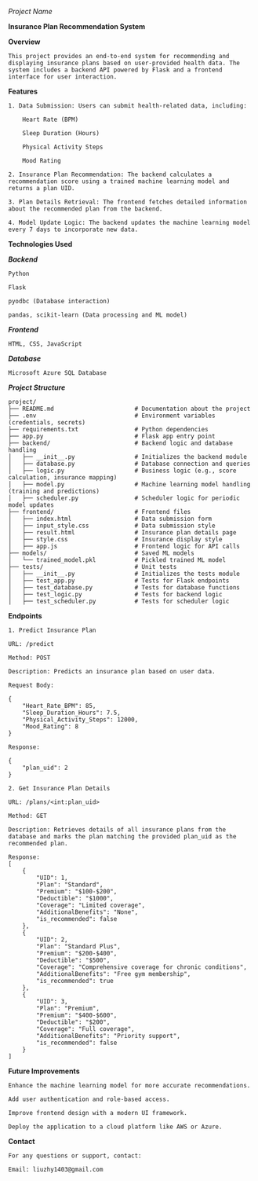 *Project Name*

**Insurance Plan Recommendation System**

**Overview**

    This project provides an end-to-end system for recommending and displaying insurance plans based on user-provided health data. The system includes a backend API powered by Flask and a frontend interface for user interaction.

**Features**

    1. Data Submission: Users can submit health-related data, including:

        Heart Rate (BPM)

        Sleep Duration (Hours)

        Physical Activity Steps

        Mood Rating

    2. Insurance Plan Recommendation: The backend calculates a recommendation score using a trained machine learning model and returns a plan UID.

    3. Plan Details Retrieval: The frontend fetches detailed information about the recommended plan from the backend.

    4. Model Update Logic: The backend updates the machine learning model every 7 days to incorporate new data.

**Technologies Used**

***Backend***

    Python

    Flask

    pyodbc (Database interaction)

    pandas, scikit-learn (Data processing and ML model)

***Frontend***

    HTML, CSS, JavaScript

***Database***

    Microsoft Azure SQL Database

***Project Structure***

    project/
    ├── README.md                       # Documentation about the project
    ├── .env                            # Environment variables (credentials, secrets)
    ├── requirements.txt                # Python dependencies
    ├── app.py                          # Flask app entry point
    ├── backend/                        # Backend logic and database handling
    │   ├── __init__.py                 # Initializes the backend module
    │   ├── database.py                 # Database connection and queries
    │   ├── logic.py                    # Business logic (e.g., score calculation, insurance mapping)
    │   ├── model.py                    # Machine learning model handling (training and predictions)
    │   ├── scheduler.py                # Scheduler logic for periodic model updates
    ├── frontend/                       # Frontend files
    │   ├── index.html                  # Data submission form
    │   ├── input_style.css             # Data submission style
    │   ├── result.html                 # Insurance plan details page
    │   ├── style.css                   # Insurance display style
    │   ├── app.js                      # Frontend logic for API calls
    ├── models/                         # Saved ML models
    │   └── trained_model.pkl           # Pickled trained ML model
    ├── tests/                          # Unit tests
    │   ├── __init__.py                 # Initializes the tests module
    │   ├── test_app.py                 # Tests for Flask endpoints
    │   ├── test_database.py            # Tests for database functions
    │   ├── test_logic.py               # Tests for backend logic
    │   ├── test_scheduler.py           # Tests for scheduler logic


**Endpoints**

    1. Predict Insurance Plan

    URL: /predict

    Method: POST

    Description: Predicts an insurance plan based on user data.

    Request Body:

    {
        "Heart_Rate_BPM": 85,
        "Sleep_Duration_Hours": 7.5,
        "Physical_Activity_Steps": 12000,
        "Mood_Rating": 8
    }

    Response:

    {
        "plan_uid": 2
    }

    2. Get Insurance Plan Details

    URL: /plans/<int:plan_uid>

    Method: GET

    Description: Retrieves details of all insurance plans from the database and marks the plan matching the provided plan_uid as the recommended plan.

    Response:
    [
        {
            "UID": 1,
            "Plan": "Standard",
            "Premium": "$100-$200",
            "Deductible": "$1000",
            "Coverage": "Limited coverage",
            "AdditionalBenefits": "None",
            "is_recommended": false
        },
        {
            "UID": 2,
            "Plan": "Standard Plus",
            "Premium": "$200-$400",
            "Deductible": "$500",
            "Coverage": "Comprehensive coverage for chronic conditions",
            "AdditionalBenefits": "Free gym membership",
            "is_recommended": true
        },
        {
            "UID": 3,
            "Plan": "Premium",
            "Premium": "$400-$600",
            "Deductible": "$200",
            "Coverage": "Full coverage",
            "AdditionalBenefits": "Priority support",
            "is_recommended": false
        }
    ]


**Future Improvements**

    Enhance the machine learning model for more accurate recommendations.

    Add user authentication and role-based access.

    Improve frontend design with a modern UI framework.

    Deploy the application to a cloud platform like AWS or Azure.

**Contact**

    For any questions or support, contact:

    Email: liuzhy1403@gmail.com

